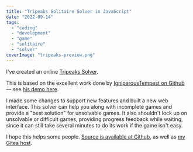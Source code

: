 ```yaml
---
title: "Tripeaks Solitaire Solver in JavaScript"
date: "2022-09-14"
tags: 
  - "coding"
  - "development"
  - "game"
  - "solitaire"
  - "solver"
coverImage: "tripeaks-preview.png"
---
```


I've created an online [Tripeaks Solver](https://tripeaks.73k.us/).

This is based on the excellent work done by [IgniparousTempest on Github](https://github.com/IgniparousTempest/javascript-tri-peaks-solitaire-solver) — see [his demo here](https://igniparoustempest.github.io/tri-peaks-solitaire-solver/).

I made some changes to support new features and built a new web interface. This solver can help you along with incomplete games and provide a "best solution" for unsolvable games. It also shouldn't lock up on unsolvable or difficult games, providing progress feedback while waiting, since it can still take several minutes to do its work if the game isn't easy.

I hope this helps some people. [Source is available at Github](https://github.com/apiontek/tripeaks-solitaire-solver-js-73k), as well as [my Gitea host](https://git.73k.us/adam/tripeaks-solitaire-solver-js-73k).
